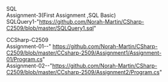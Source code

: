 SQL <br/>
Assignment-3(First Assignment ,SQL Basic)</br>
SQLQuery1-"https://github.com/Norah-Martin/CSharp-C2509/blob/master/SQLQuery1.sql"

CCSharp-C2509<br/>
      Assignment-01--" https://github.com/Norah-Martin/CSharp-C2509/blob/master/CCsharp-2509/Assignment1/Assignment-01/Program.cs"  <br/>
      Assignment-02--"https://github.com/Norah-Martin/CSharp-C2509/blob/master/CCsharp-2509/Assignment2/Program.cs"

